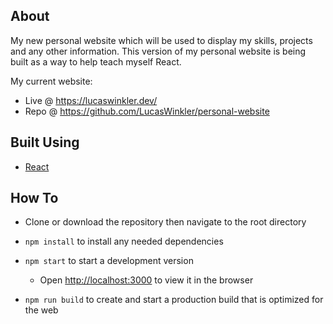 ## About

My new personal website which will be used to display my skills, projects and any other information. This version of my personal website is being built as a way to help teach myself React.

My current website:

- Live @ https://lucaswinkler.dev/
- Repo @ https://github.com/LucasWinkler/personal-website

## Built Using

- [React](https://reactjs.org/)

## How To

- Clone or download the repository then navigate to the root directory

- `npm install` to install any needed dependencies

- `npm start` to start a development version

  - Open [http://localhost:3000](http://localhost:3000) to view it in the browser

- `npm run build` to create and start a production build that is optimized for the web
